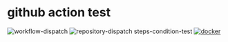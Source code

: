 # github action test

![workflow-dispatch](https://github.com/chenrui333/github-action-test/workflows/workflow-dispatch/badge.svg)
![repository-dispatch](https://github.com/chenrui333/github-action-test/workflows/repository-dispatch/badge.svg)
steps-condition-test
[![docker](https://github.com/chenrui333/github-action-test/actions/workflows/docker.yml/badge.svg)](https://github.com/chenrui333/github-action-test/actions/workflows/docker.yml)

